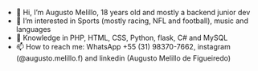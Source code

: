 - 👋 Hi, I’m Augusto Melillo, 18 years old and mostly a backend junior dev
- 👀 I’m interested in Sports (mostly racing, NFL and football), music and languages
- 🧠 Knowledge in PHP, HTML, CSS, Python, flask, C# and MySQL
- 📫 How to reach me: WhatsApp +55 (31) 98370-7662, instagram (@augusto.melillo.f) and linkedin (Augusto Melillo de Figueiredo)

